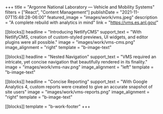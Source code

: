 +++
title = "Argonne National Laboratory — Vehicle and Mobility Systems"
filters = ["React", "Content Management"]
publishDate = "2021-11-07T15:48:28-06:00"
featured_image = "images/work/vms.jpeg"
description = "A complete rebuild with analytics in mind"
link = "https://vms.es.anl.gov/"


[[blocks]]
headline = "Introducing NetlifyCMS"
support_text = "With NetlifyCMS, creation of custom-styled previews, UI widgets, and editor plugins were all possible."
image = "images/work/vms-cms.png"
image_alignment = "right"
template = "b-image-text"

[[blocks]]
headline = "Nested Navigation"
support_text = "VMS required an intricate, yet concise navigation that beautifully rendered in its finality."
image = "images/work/vms-nav.png"
image_alignment = "left"
template = "b-image-text"

[[blocks]]
headline = "Concise Reporting"
support_text = "With Google Analytics 4, custom reports were created to give an accurate snapshot of site users"
image = "images/work/vms-reports.png"
image_alignment = "right"
template = "b-image-text"

[[blocks]]
template = "b-work-footer"
+++